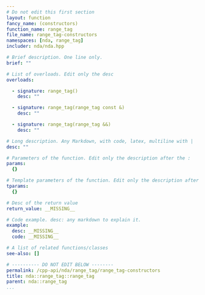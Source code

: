 ```yaml
---
# Do not edit this first section
layout: function
fancy_name: (constructors)
function_name: range_tag
file_name: range_tag-constructors
namespaces: [nda, range_tag]
includer: nda/nda.hpp

# Brief description. One line only.
brief: ""

# List of overloads. Edit only the desc
overloads:

  - signature: range_tag()
    desc: ""

  - signature: range_tag(range_tag const &)
    desc: ""

  - signature: range_tag(range_tag &&)
    desc: ""

# Long description. Any Markdown, with code, latex, multiline with |
desc: ""

# Parameters of the function. Edit only the description after the :
params:
  {}

# Template parameters of the function. Edit only the description after the :
tparams:
  {}

# Desc of the return value
return_value: __MISSING__

# Code example. desc: any markdown to explain it.
example:
  desc: __MISSING__
  code: __MISSING__

# A list of related functions/classes
see-also: []

# ---------- DO NOT EDIT BELOW --------
permalink: /cpp-api/nda/range_tag/range_tag-constructors
title: nda::range_tag::range_tag
parent: nda::range_tag
...
```


